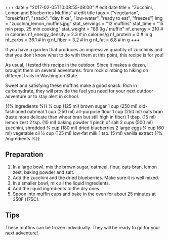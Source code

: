 +++
date = "2017-02-05T10:08:55-08:00" # edit date
title = "Zucchini, Lemon and Blueberries Muffins" # edit title
tags = ["vegetarian", "breakfast", "snack", "day hike", "low-water", "ready to eat", "freezes"]
img = "zucchini_lemon_muffins.jpg"
stat_servings = "12 muffins"
stat_time = "15 min prep, 25 min cooking"
stat_weight = "89.9g / muffin"
nf_energy = 210 # in calories
nf_energy_density = 2.3 # in calories/g
nf_protein = 0 # in g
nf_carbs = 36.1 # in g
nf_fiber = 3.2 # in g
nf_fat = 6.8 # in g
+++

If you have a garden that produces an impressive quantity of zucchinis and that you don’t know what to do with them at this point, this recipe is for you! 
 
As usual, I tested this recipe in the outdoor. Since it makes a dozen, I brought them on several adventures: from rock climbing to hiking on different trails in Washington State.
 
Sweet and satisfying these muffins make a good snack. Rich in carbohydrate, they will provide the fuel you need for your next outdoor adventure or to stay alert in school. 

{{% ingredients %}}
½ cup (125 ml) brown sugar
1 cup (250 ml) old-fashioned oatmeal
1 cup (250 ml) all-purpose flour
1 cup (250 ml) oats bran (taste more delicate than wheat bran but still high in fiber)
1 tbsp. (15 ml) lemon zest
2 tsp. (10 ml) baking powder
1 pinch of salt
2 cups (500 ml) zucchini, shredded
¾ cup (180 ml) dried blueberries
2 large eggs
¼ cup (60 ml) vegetable oil
½ cup (125 ml) low-fat milk
1 tsp. (5 ml) vanilla extract
{{% /ingredients %}}

## Preparation

1. In a large bowl, mix the brown sugar, oatmeal, flour, oats bran, lemon zest, baking powder and salt. 
1. Add the zucchini and the dried blueberries. Make sure it is well mixed. 
1. In a smaller bowl, mix all the liquid ingredients. 
1. Add the liquid ingredients to the dry ones. 
1. Spoon into muffin cups and bake in the oven for about 25 minutes at 350F (175C).

## Tips

These muffins can be frozen individually. They will be ready to go for your next adventure!

